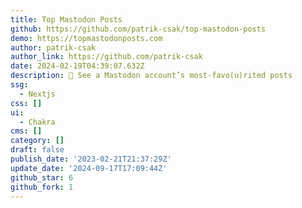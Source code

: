 ```yaml
---
title: Top Mastodon Posts
github: https://github.com/patrik-csak/top-mastodon-posts
demo: https://topmastodonposts.com
author: patrik-csak
author_link: https://github.com/patrik-csak
date: 2024-02-19T04:39:07.632Z
description: 🦣 See a Mastodon account’s most-favo(u)rited posts
ssg:
  - Nextjs
css: []
ui:
  - Chakra
cms: []
category: []
draft: false
publish_date: '2023-02-21T21:37:29Z'
update_date: '2024-09-17T17:09:44Z'
github_star: 6
github_fork: 1
---
```

